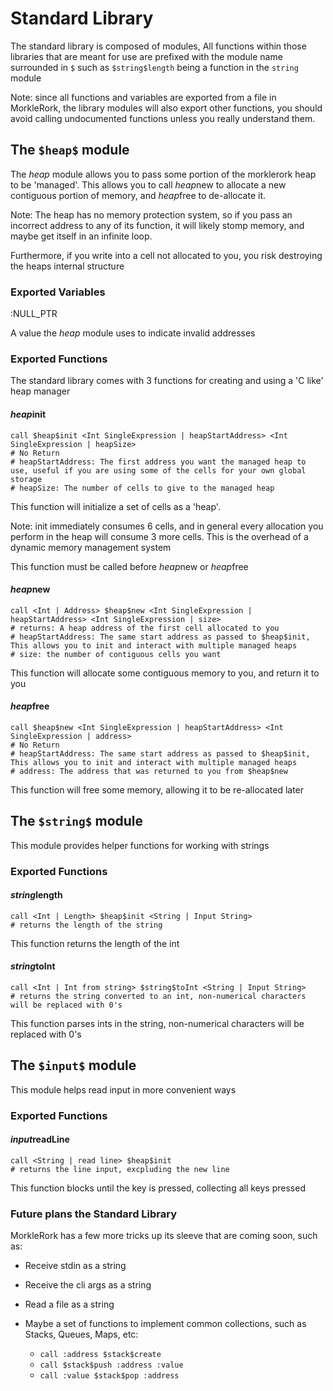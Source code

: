 # Standard Library

The standard library is composed of modules, All functions within those libraries that are meant for use are prefixed with the module name surrounded in `$` such as `$string$length` being a function in the `string` module

Note: since all functions and variables are exported from a file in MorkleRork, the library modules will also export other functions, you should avoid calling undocumented functions unless you really understand them.

## The `$heap$` module

The $heap$ module allows you to pass some portion of the morklerork heap to be 'managed'. This allows you to call $heap$new to allocate a new contiguous portion of memory, and $heap$free to de-allocate it.

Note: The heap has no memory protection system, so if you pass an incorrect address to any of its function, it will likely stomp memory, and maybe get itself in an infinite loop.

Furthermore, if you write into a cell not allocated to you, you risk destroying the heaps internal structure

### Exported Variables
:NULL_PTR

A value the $heap$ module uses to indicate invalid addresses

### Exported Functions

The standard library comes with 3 functions for creating and using a 'C like' heap manager

#### $heap$init
```morkleRork
call $heap$init <Int SingleExpression | heapStartAddress> <Int SingleExpression | heapSize>
# No Return
# heapStartAddress: The first address you want the managed heap to use, useful if you are using some of the cells for your own global storage
# heapSize: The number of cells to give to the managed heap
```

This function will initialize a set of cells as a 'heap'.

Note: init immediately consumes 6 cells, and in general every allocation you perform in the heap will consume 3 more cells. This is the overhead of a dynamic memory management system

This function must be called before $heap$new or $heap$free

#### $heap$new
```morkleRork
call <Int | Address> $heap$new <Int SingleExpression | heapStartAddress> <Int SingleExpression | size>
# returns: A heap address of the first cell allocated to you
# heapStartAddress: The same start address as passed to $heap$init, This allows you to init and interact with multiple managed heaps
# size: the number of contiguous cells you want
```

This function will allocate some contiguous memory to you, and return it to you

#### $heap$free
```morkleRork
call $heap$new <Int SingleExpression | heapStartAddress> <Int SingleExpression | address>
# No Return
# heapStartAddress: The same start address as passed to $heap$init, This allows you to init and interact with multiple managed heaps
# address: The address that was returned to you from $heap$new
```

This function will free some memory, allowing it to be re-allocated later

## The `$string$` module

This module provides helper functions for working with strings

### Exported Functions

#### $string$length
```morkleRork
call <Int | Length> $heap$init <String | Input String>
# returns the length of the string
```

This function returns the length of the int

#### $string$toInt
```morkleRork
call <Int | Int from string> $string$toInt <String | Input String>
# returns the string converted to an int, non-numerical characters will be replaced with 0's
```

This function parses ints in the string, non-numerical characters will be replaced with 0's

## The `$input$` module

This module helps read input in more convenient ways

### Exported Functions

#### $input$readLine
```morkleRork
call <String | read line> $heap$init
# returns the line input, excpluding the new line
```

This function blocks until the <enter> key is pressed, collecting all keys pressed

### Future plans the Standard Library
MorkleRork has a few more tricks up its sleeve that are coming soon, such as:
* Receive stdin as a string
* Receive the cli args as a string
* Read a file as a string

* Maybe a set of functions to implement common collections, such as Stacks, Queues, Maps, etc:
  * `call :address $stack$create`
  * `call $stack$push :address :value`
  * `call :value $stack$pop :address`